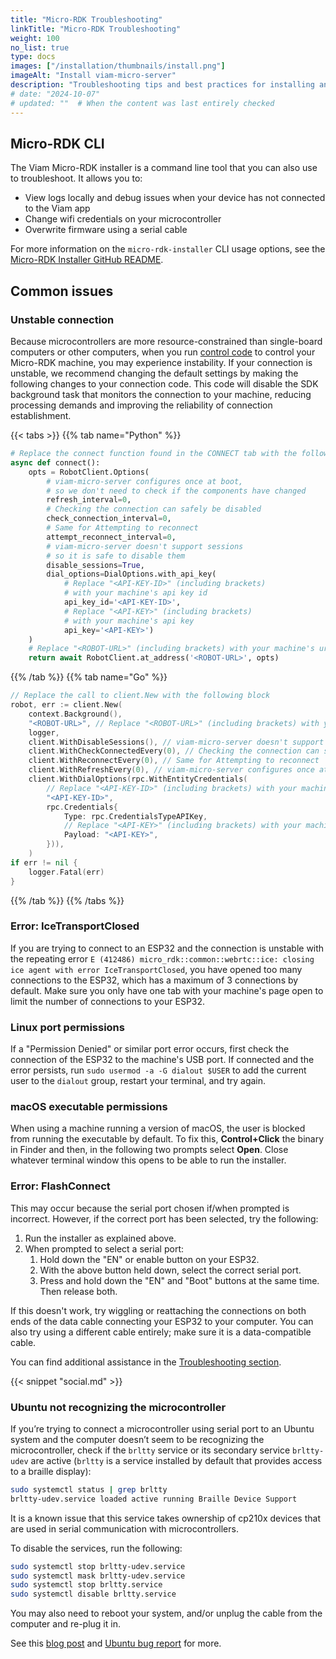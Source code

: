 ```yaml
---
title: "Micro-RDK Troubleshooting"
linkTitle: "Micro-RDK Troubleshooting"
weight: 100
no_list: true
type: docs
images: ["/installation/thumbnails/install.png"]
imageAlt: "Install viam-micro-server"
description: "Troubleshooting tips and best practices for installing and using viam-micro-server or other Micro-RDK-based firmware on a microcontroller."
# date: "2024-10-07"
# updated: ""  # When the content was last entirely checked
---
```


## Micro-RDK CLI

The Viam Micro-RDK installer is a command line tool that you can also use to troubleshoot.
It allows you to:

- View logs locally and debug issues when your device has not connected to the Viam app
- Change wifi credentials on your microcontroller
- Overwrite firmware using a serial cable

For more information on the `micro-rdk-installer` CLI usage options, see the [Micro-RDK Installer GitHub README](https://github.com/viamrobotics/micro-rdk/tree/main/micro-rdk-installer).

## Common issues

### Unstable connection

Because microcontrollers are more resource-constrained than single-board computers or other computers, when you run [control code](/dev/reference/sdks/) to control your Micro-RDK machine, you may experience instability.
If your connection is unstable, we recommend changing the default settings by making the following changes to your connection code.
This code will disable the SDK background task that monitors the connection to your machine, reducing processing demands and improving the reliability of connection establishment.

{{< tabs >}}
{{% tab name="Python" %}}

```python
# Replace the connect function found in the CONNECT tab with the following
async def connect():
    opts = RobotClient.Options(
        # viam-micro-server configures once at boot,
        # so we don't need to check if the components have changed
        refresh_interval=0,
        # Checking the connection can safely be disabled
        check_connection_interval=0,
        # Same for Attempting to reconnect
        attempt_reconnect_interval=0,
        # viam-micro-server doesn't support sessions
        # so it is safe to disable them
        disable_sessions=True,
        dial_options=DialOptions.with_api_key(
            # Replace "<API-KEY-ID>" (including brackets)
            # with your machine's api key id
            api_key_id='<API-KEY-ID>',
            # Replace "<API-KEY>" (including brackets)
            # with your machine's api key
            api_key='<API-KEY>')
    )
    # Replace "<ROBOT-URL>" (including brackets) with your machine's url
    return await RobotClient.at_address('<ROBOT-URL>', opts)
```

{{% /tab %}}
{{% tab name="Go" %}}

```go
// Replace the call to client.New with the following block
robot, err := client.New(
    context.Background(),
    "<ROBOT-URL>", // Replace "<ROBOT-URL>" (including brackets) with your machine's url
    logger,
    client.WithDisableSessions(), // viam-micro-server doesn't support sessions so it is safe to disable them
    client.WithCheckConnectedEvery(0), // Checking the connection can safely be disabled
    client.WithReconnectEvery(0), // Same for Attempting to reconnect
    client.WithRefreshEvery(0), // viam-micro-server configures once at boot, so we don't need to check if the components have changed
    client.WithDialOptions(rpc.WithEntityCredentials(
        // Replace "<API-KEY-ID>" (including brackets) with your machine's api key id
        "<API-KEY-ID>",
        rpc.Credentials{
            Type: rpc.CredentialsTypeAPIKey,
            // Replace "<API-KEY>" (including brackets) with your machine's api key
            Payload: "<API-KEY>",
        })),
    )
if err != nil {
    logger.Fatal(err)
}

```

{{% /tab %}}
{{% /tabs %}}

### Error: IceTransportClosed

If you are trying to connect to an ESP32 and the connection is unstable with the repeating error `E (412486) micro_rdk::common::webrtc::ice: closing ice agent with error IceTransportClosed`, you have opened too many connections to the ESP32, which has a maximum of 3 connections by default.
Make sure you only have one tab with your machine's page open to limit the number of connections to your ESP32.

### Linux port permissions

If a "Permission Denied" or similar port error occurs, first check the connection of the ESP32 to the machine's USB port.
If connected and the error persists, run `sudo usermod -a -G dialout $USER` to add the current user to the `dialout` group, restart your terminal, and try again.

### macOS executable permissions

When using a machine running a version of macOS, the user is blocked from running the executable by default.
To fix this, **Control+Click** the binary in Finder and then, in the following two prompts select **Open**.
Close whatever terminal window this opens to be able to run the installer.

### Error: FlashConnect

This may occur because the serial port chosen if/when prompted is incorrect.
However, if the correct port has been selected, try the following:

1. Run the installer as explained above.
2. When prompted to select a serial port:
   1. Hold down the "EN" or enable button on your ESP32.
   2. With the above button held down, select the correct serial port.
   3. Press and hold down the "EN" and "Boot" buttons at the same time. Then release both.

If this doesn't work, try wiggling or reattaching the connections on both ends of the data cable connecting your ESP32 to your computer.
You can also try using a different cable entirely; make sure it is a data-compatible cable.

You can find additional assistance in the [Troubleshooting section](/manage/troubleshoot/troubleshoot/).

{{< snippet "social.md" >}}

### Ubuntu not recognizing the microcontroller

If you’re trying to connect a microcontroller using serial port to an Ubuntu system and the computer doesn’t seem to be recognizing the microcontroller, check if the `brltty` service or its secondary service `brltty-udev` are active (`brltty` is a service installed by default that provides access to a braille display):

```sh {class="command-line" data-prompt="$" data-output="2"}
sudo systemctl status | grep brltty
brltty-udev.service loaded active running Braille Device Support
```

It is a known issue that this service takes ownership of cp210x devices that are used in serial communication with microcontrollers.

To disable the services, run the following:

```sh {class="command-line" data-prompt="$"}
sudo systemctl stop brltty-udev.service
sudo systemctl mask brltty-udev.service
sudo systemctl stop brltty.service
sudo systemctl disable brltty.service
```

You may also need to reboot your system, and/or unplug the cable from the computer and re-plug it in.

See this [blog post](https://koen.vervloesem.eu/blog/how-to-stop-brltty-from-claiming-your-usb-uart-interface-on-linux/) and [Ubuntu bug report](https://bugs.launchpad.net/ubuntu/+source/brltty/+bug/1958224) for more.
